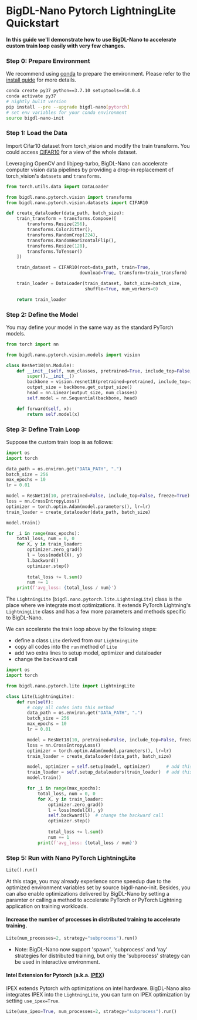 # BigDL-Nano Pytorch LightningLite Quickstart

**In this guide we'll demonstrate how to use BigDL-Nano to accelerate custom train loop easily with very few changes.**

### **Step 0: Prepare Environment**

We recommend using [conda](https://docs.conda.io/projects/conda/en/latest/user-guide/install/) to prepare the environment. Please refer to the [install guide](../../UserGuide/python.md) for more details.

```bash
conda create py37 python==3.7.10 setuptools==58.0.4
conda activate py37
# nightly bulit version
pip install --pre --upgrade bigdl-nano[pytorch]
# set env variables for your conda environment
source bigdl-nano-init
```

### **Step 1: Load the Data**

Import Cifar10 dataset from torch_vision and modify the train transform. You could access [CIFAR10](https://www.cs.toronto.edu/~kriz/cifar.html) for a view of the whole dataset.

Leveraging OpenCV and libjpeg-turbo, BigDL-Nano can accelerate computer vision data pipelines by providing a drop-in replacement of torch_vision's `datasets` and `transforms`.

```python
from torch.utils.data import DataLoader

from bigdl.nano.pytorch.vision import transforms
from bigdl.nano.pytorch.vision.datasets import CIFAR10

def create_dataloader(data_path, batch_size):
    train_transform = transforms.Compose([
        transforms.Resize(256),
        transforms.ColorJitter(),
        transforms.RandomCrop(224),
        transforms.RandomHorizontalFlip(),
        transforms.Resize(128),
        transforms.ToTensor()
    ])

    train_dataset = CIFAR10(root=data_path, train=True,
                            download=True, transform=train_transform)

    train_loader = DataLoader(train_dataset, batch_size=batch_size,
                              shuffle=True, num_workers=0)

    return train_loader
```

### **Step 2: Define the Model**

You may define your model in the same way as the standard PyTorch models.

```python
from torch import nn

from bigdl.nano.pytorch.vision.models import vision

class ResNet18(nn.Module):
    def __init__(self, num_classes, pretrained=True, include_top=False, freeze=True):
        super().__init__()
        backbone = vision.resnet18(pretrained=pretrained, include_top=include_top, freeze=freeze)
        output_size = backbone.get_output_size()
        head = nn.Linear(output_size, num_classes)
        self.model = nn.Sequential(backbone, head)

    def forward(self, x):
        return self.model(x)
```

### Step 3: **Define Train Loop**

Suppose the custom train loop is as follows:

```python
import os
import torch

data_path = os.environ.get("DATA_PATH", ".")
batch_size = 256
max_epochs = 10
lr = 0.01

model = ResNet18(10, pretrained=False, include_top=False, freeze=True)
loss = nn.CrossEntropyLoss()
optimizer = torch.optim.Adam(model.parameters(), lr=lr)
train_loader = create_dataloader(data_path, batch_size)

model.train()

for _i in range(max_epochs):
    total_loss, num = 0, 0
    for X, y in train_loader:
        optimizer.zero_grad()
        l = loss(model(X), y)
        l.backward()
        optimizer.step()
        
        total_loss += l.sum()
        num += 1
    print(f'avg_loss: {total_loss / num}')
```

The `LightningLite` (`bigdl.nano.pytorch.lite.LightningLite`) class is the place where we integrate most optimizations. It extends PyTorch Lightning's `LightningLite` class and has a few more parameters and methods specific to BigDL-Nano.

We can accelerate the train loop above by the following steps:

- define a class `Lite` derived from our `LightningLite`
- copy all codes into the `run` method of `Lite`
- add two extra lines to setup model, optimizer and dataloader
- change the backward call

```python
import os
import torch

from bigdl.nano.pytorch.lite import LightningLite

class Lite(LightningLite):
    def run(self):
        # copy all codes into this method
        data_path = os.environ.get("DATA_PATH", ".")
        batch_size = 256
        max_epochs = 10
        lr = 0.01

        model = ResNet18(10, pretrained=False, include_top=False, freeze=True)
        loss = nn.CrossEntropyLoss()
        optimizer = torch.optim.Adam(model.parameters(), lr=lr)
        train_loader = create_dataloader(data_path, batch_size)

        model, optimizer = self.setup(model, optimizer)      # add this line to setup model and optimizer
        train_loader = self.setup_dataloaders(train_loader)  # add this line to setup dataloader
        model.train()

        for _i in range(max_epochs):
            total_loss, num = 0, 0
            for X, y in train_loader:
                optimizer.zero_grad()
                l = loss(model(X), y)
                self.backward(l)  # change the backward call
                optimizer.step()
                
                total_loss += l.sum()
                num += 1
            print(f'avg_loss: {total_loss / num}')
```

### Step 5: **Run with Nano PyTorch LightningLite**

```python
Lite().run()
```

At this stage, you may already experience some speedup due to the optimized environment variables set by source bigdl-nano-init. Besides, you can also enable optimizations delivered by BigDL-Nano by setting a paramter or calling a method to accelerate PyTorch or PyTorch Lightning application on training workloads.

#### Increase the number of processes in distributed training to accelerate training.

```python
Lite(num_processes=2, strategy="subprocess").run()
```

- Note: BigDL-Nano now support 'spawn', 'subprocess' and 'ray' strategies for distributed training, but only the 'subprocess' strategy can be used in interactive environment.

#### Intel Extension for Pytorch (a.k.a. [IPEX](https://github.com/intel/intel-extension-for-pytorch))

IPEX extends Pytorch with optimizations on intel hardware. BigDL-Nano also integrates IPEX into the `LightningLite`, you can turn on IPEX optimization by setting `use_ipex=True`.

```python
Lite(use_ipex=True, num_processes=2, strategy="subprocess").run()
```
